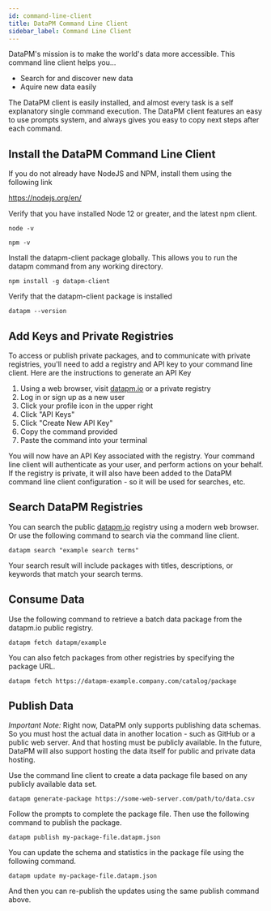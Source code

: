 ```yaml
---
id: command-line-client
title: DataPM Command Line Client
sidebar_label: Command Line Client
---
```


DataPM's mission is to make the world's data more accessible. This command line client helps you...

* Search for and discover new data
* Aquire new data easily

The DataPM client is easily installed, and almost every task is a self explanatory single command execution. The DataPM client features an easy to use prompts system, and always gives you easy to copy next steps after each command. 


## Install the DataPM Command Line Client

If you do not already have NodeJS and NPM, install them using the following link

https://nodejs.org/en/

Verify that you have installed Node 12 or greater, and the latest npm client. 

```text
node -v

npm -v
```

Install the datapm-client package globally. This allows you to run the datapm command from any working directory.

```text
npm install -g datapm-client
```

Verify that the datapm-client package is installed

```text
datapm --version
```

## Add Keys and Private Registries

To access or publish private packages, and to communicate with private registries, you'll need to add a registry and API key to your command line client. Here are the instructions to generate an API Key

1. Using a web browser, visit [datapm.io](https://datapm.io) or a private registry
1. Log in or sign up as a new user
1. Click your profile icon in the upper right
1. Click "API Keys"
1. Click "Create New API Key"
1. Copy the command provided
1. Paste the command into your terminal


You will now have an API Key associated with the registry. Your command line client will authenticate as your user, and perform actions on your behalf. If the registry is private, it will also have been added to the DataPM command line client configuration - so it will be used for searches, etc. 

## Search DataPM Registries

You can search the public [datapm.io](https://datapm.io) registry using a modern web browser. Or use the following command to search via the command line client. 

```text
datapm search "example search terms"
```

Your search result will include packages with titles, descriptions, or keywords that match your search terms. 

## Consume Data

Use the following command to retrieve a batch data package from the datapm.io public registry. 

```text
datapm fetch datapm/example
```

You can also fetch packages from other registries by specifying the package URL. 

```text
datapm fetch https://datapm-example.company.com/catalog/package
```

## Publish Data

*Important Note:* Right now, DataPM only supports publishing data schemas. So you must host the actual data in another location - such as GitHub or a public web server. And that hosting must be publicly available. In the future, DataPM will also support hosting the data itself for public and private data hosting.

Use the command line client to create a data package file based on any publicly available data set. 

```text
datapm generate-package https://some-web-server.com/path/to/data.csv
```

Follow the prompts to complete the package file. Then use the following command to publish the package. 

```text
datapm publish my-package-file.datapm.json
```

You can update the schema and statistics in the package file using the following command. 

```text
datapm update my-package-file.datapm.json
```

And then you can re-publish the updates using the same publish command above. 
